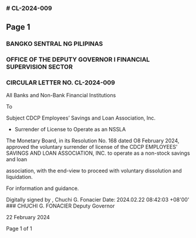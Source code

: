 ### # CL-2024-009

## Page 1

### BANGKO SENTRAL NG PILIPINAS

### OFFICE OF THE DEPUTY GOVERNOR I FINANCIAL SUPERVISION SECTOR

### CIRCULAR LETTER NO. CL-2024-009

All Banks and Non-Bank Financial Institutions

To

Subject CDCP Employees’ Savings and Loan Association, Inc.

- Surrender of License to Operate as an NSSLA

The Monetary Board, in its Resolution No. 168 dated O8 February 2024, approved the voluntary surrender of license of the CDCP EMPLOYEES’ SAVINGS AND LOAN ASSOCIATION, INC. to operate as a non-stock savings and loan

association, with the end-view to proceed with voluntary dissolution and liquidation.

For information and guidance.

Digitally signed by , Chuchi G. Fonacier Date: 2024.02.22 08:42:03 +08'00' ### CHUCHI G. FONACIER Deputy Governor

22 February 2024

Page 1 of 1 